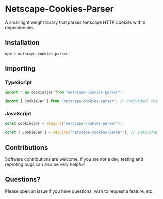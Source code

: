 # Netscape-Cookies-Parser

A small light weight library that parses Netscape HTTP Cookies with 0 dependencies

## Installation

```
npm i netscape-cookies-parser
```

## Importing

### TypeScript

```ts
import * as cookiesjar from "netscape-cookies-parser";

import { CookieJar } from "netscape-cookies-parser"; // Individual classes
```

### JavaScript

```js
const cookiesjar = require("netscape-cookies-parser");

const { CookieJar } = require("netscape-cookies-parser"); // Individual classes
```


## Contributions

Software contributions are welcome. If you are not a dev, testing and reproting bugs can also be very helpful!

## Questions?

Please open an issue if you have questions, wish to request a feature, etc.
